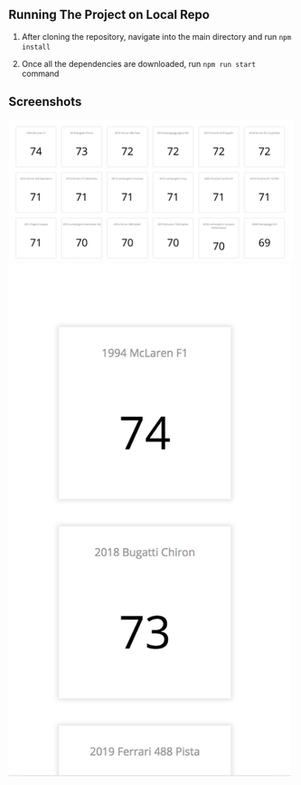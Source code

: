 ## Running The Project on Local Repo

1) After cloning the repository, navigate into the main directory and run ```npm install```

2) Once all the dependencies are downloaded, run ```npm run start``` command


##  Screenshots

<img src='./img/Desktop.png' alt='Desktop Screenshot' width='900px'/>

<img src='./img/Mobile.png' alt='Desktop Screenshot' width='500px'/>
